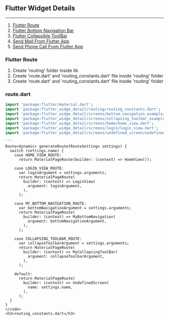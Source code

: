 <h2>Flutter Widget Details</h2>
<hr>
<ol>
    <a href="#">
        <li>Flutter Route</li>
    </a>
    <a href="#flutterRoute">
        <li>Flutter Bottom Navigation Bar</li>
    </a>
    <a href="#">
        <li>Flutter Collapsible ToolBar</li>
    </a>
    <a href="#">
        <li>Send Mail From Flutter App</li>
    </a>
    <a href="#">
        <li>Send Phone Call From Flutter App</li>
    </a>
</ol>

<div id="flutterRoute">
    <h3>Flutter Route</h3>
    <ol>
        <a>
            <li>Create 'routing' folder inside lib</li>
            <li>Create 'route.dart' and 'routing_constants.dart' file inside 'routing' folder</li>
            <li>Create 'route.dart' and 'routing_constants.dart' file inside 'routing' folder</li>
        </a>
    </ol>    
    <h3>route.dart</h3>   
     
```.dart
import 'package:flutter/material.dart';
import 'package:flutter_widge_detail/routing/routing_constants.dart';
import 'package:flutter_widge_detail/screens/bottom_navigation_example/bottom_navigation_bar.dart';
import 'package:flutter_widge_detail/screens/collapsing_toolbar_example/collapsing_toolbar.dart';
import 'package:flutter_widge_detail/screens/home/home_view.dart';
import 'package:flutter_widge_detail/screens/login/login_view.dart';
import 'package:flutter_widge_detail/screens/undefined_screen/undefined_screen.dart';
```
    
    ```
    Route<dynamic> generateRoute(RouteSettings settings) {
      switch (settings.name) {
        case HOME_VIEW_ROUTE:
          return MaterialPageRoute(builder: (context) => HomeView());
    
        case LOGIN_VIEW_ROUTE:
          var loginArgument = settings.arguments;
          return MaterialPageRoute(
            builder: (context) => LoginView(
              argument: loginArgument,
            ),
          );
    
        case MY_BOTTOM_NAVIGATION_ROUTE:
          var bottomNavigationArgument = settings.arguments;
          return MaterialPageRoute(
            builder: (context) => MyBottomNavigation(
              argument: bottomNavigationArgument,
            ),
          );
    
        case COLLAPSING_TOOLBAR_ROUTE:
          var collapseToolbarArgument = settings.arguments;
          return MaterialPageRoute(
            builder: (context) => MyCollapsingToolBar(
              argument: collapseToolbarArgument,
            ),
          );
    
        default:
          return MaterialPageRoute(
            builder: (context) => UndefinedScreen(
              name: settings.name,
            ),
          );
      }
    }
    </code>
    <h3>routing_constants.dart</h3> 
</div>